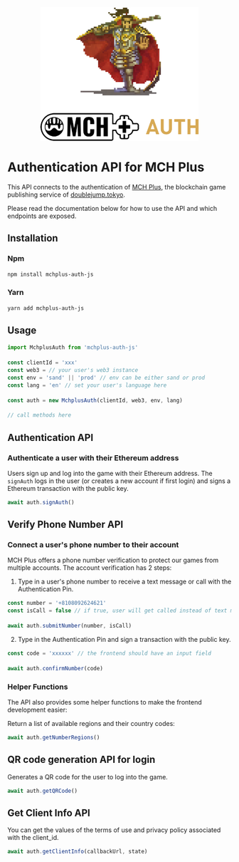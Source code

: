 <div align="center">
  <img height="300" src="assets/auth-logo.png">
</div>

# Authentication API for MCH Plus

This API connects to the authentication of [MCH Plus](https://www.mch.plus/), the blockchain game publishing service of [doublejump.tokyo](https://www.doublejump.tokyo/).

Please read the documentation below for how to use the API and which endpoints are exposed. 

## Installation

### Npm

```bash
npm install mchplus-auth-js
```

### Yarn

```bash
yarn add mchplus-auth-js
```

## Usage

```js
import MchplusAuth from 'mchplus-auth-js'

const clientId = 'xxx'
const web3 = // your user's web3 instance
const env = 'sand' || 'prod' // env can be either sand or prod
const lang = 'en' // set your user's language here

const auth = new MchplusAuth(clientId, web3, env, lang)

// call methods here
```

## Authentication API
### Authenticate a user with their Ethereum address
Users sign up and log into the game with their Ethereum address. The `signAuth` logs in the user (or creates a new account if first login) and signs a Ethereum transaction with the public key.

```js
await auth.signAuth()
```

## Verify Phone Number API
### Connect a user's phone number to their account
MCH Plus offers a phone number verification to protect our games from multiple accounts. The account verification has 2 steps: 

1. Type in a user's phone number to receive a text message or call with the Authentication Pin.

```js
const number = '+8108092624621'
const isCall = false // if true, user will get called instead of text message

await auth.submitNumber(number, isCall)
```

2. Type in the Authentication Pin and sign a transaction with the public key.

```js
const code = 'xxxxxx' // the frontend should have an input field

await auth.confirmNumber(code)
```

### Helper Functions
The API also provides some helper functions to make the frontend development easier:

Return a list of available regions and their country codes:
```js
await auth.getNumberRegions()
```

##  QR code generation API for login 
Generates a QR code for the user to log into the game. 

```js
await auth.getQRCode()
```


##  Get Client Info API 
You can get the values of the terms of use and privacy policy associated with the client_id.

```js
await auth.getClientInfo(callbackUrl, state)
```